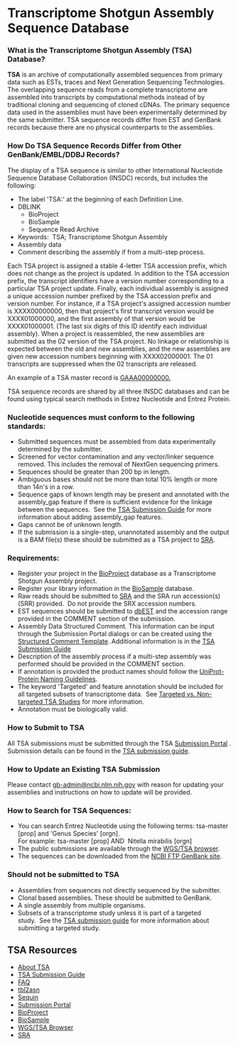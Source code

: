 
# Transcriptome Shotgun Assembly Sequence Database

### What is the Transcriptome Shotgun Assembly (TSA) Database?

**TSA** is an archive of computationally assembled sequences from primary data such as ESTs, traces and Next Generation Sequencing Technologies. The overlapping sequence reads from a complete transcriptome are assembled into transcripts by computational methods instead of by traditional cloning and sequencing of cloned cDNAs. The primary sequence data used in the assemblies must have been experimentally determined by the same submitter. TSA sequence records differ from EST and GenBank records because there are no physical counterparts to the assemblies.

### How Do TSA Sequence Records Differ from Other GenBank/EMBL/DDBJ Records?

The display of a TSA sequence is similar to other International Nucleotide Sequence Database Collaboration (INSDC) records, but includes the following:

*   The label 'TSA:' at the beginning of each Definition Line.
*   DBLINK
    *   BioProject
    *   BioSample
    *   Sequence Read Archive
*   Keywords:  TSA; Transcriptome Shotgun Assembly
*   Assembly data
*   Comment describing the assembly if from a multi-step process.

Each TSA project is assigned a stable 4-letter TSA accession prefix, which does not change as the project is updated. In addition to the TSA accession prefix, the transcript identifiers have a version number corresponding to a particular TSA project update. Finally, each individual assembly is assigned a unique accession number prefixed by the TSA accession prefix and version number. For instance, if a TSA project's assigned accession number is XXXX00000000, then that project's first transcript version would be XXXX01000000, and the first assembly of that version would be XXXX01000001\. (The last six digits of this ID identify each individual assembly). When a project is reassembled, the new assemblies are submitted as the 02 version of the TSA project. No linkage or relationship is expected between the old and new assemblies, and the new assemblies are given new accession numbers beginning with XXXX02000001\. The 01 transcripts are suppressed when the 02 transcripts are released.

An example of a TSA master record is [GAAA00000000.](//www.ncbi.nlm.nih.gov:80/entrez/query.fcgi?cmd=Retrieve&db=nucleotide&list_uids=387756559&dopt=GenBank)

TSA sequence records are shared by all three INSDC databases and can be found using typical search methods in Entrez Nucleotide and Entrez Protein.

### Nucleotide sequences must conform to the following standards:

*   Submitted sequences must be assembled from data experimentally determined by the submitter.
*   Screened for vector contamination and any vector/linker sequence removed. This includes the removal of NextGen sequencing primers.
*   Sequences should be greater than 200 bp in length.
*   Ambiguous bases should not be more than total 10% length or more than 14n's in a row.
*   Sequence gaps of known length may be present and annotated with the assembly_gap feature if there is sufficient evidence for the linkage between the sequences.  See the [TSA Submission Guide](/~/tsaguide) for more information about adding assembly_gap features.
*   Gaps cannot be of unknown length.
*   If the submission is a single-step, unannotated assembly and the output is a BAM file(s) these should be submitted as a TSA project to [SRA](https://trace.ncbi.nlm.nih.gov/Traces/sra/sra.cgi).

### Requirements:

*   Register your project in the [BioProject](//submit.ncbi.nlm.nih.gov/subs/bioproject/) database as a Transcriptome Shotgun Assembly project.
*   Register your library information in the [BioSample](//submit.ncbi.nlm.nih.gov/subs/biosample) database.
*   Raw reads should be submitted to [SRA](https://trace.ncbi.nlm.nih.gov/Traces/sra/sra.cgi) and the SRA run accession(s) (SRR) provided.  Do not provide the SRX accession numbers.
*   EST sequences should be submitted to [dbEST](//www.ncbi.nlm.nih.gov/dbEST/index.html) and the accession range provided in the COMMENT section of the submission.
*   Assembly Data Structured Comment. This information can be input through the Submission Portal dialogs or can be created using the [Structured Comment Template](https://submit.ncbi.nlm.nih.gov/structcomment/nongenomes/). Additional information is in the [TSA Submission Guide](/~/tsaguide)
*   Description of the assembly process if a multi-step assembly was performed should be provided in the COMMENT section.
*   If annotation is provided the product names should follow the [UniProt-Protein Naming Guidelines](//www.uniprot.org/docs/nameprot).
*   The keyword 'Targeted' and feature annotation should be included for all targeted subsets of transcriptome data.  See [Targeted vs. Non-targeted TSA Studies](/~/tsaguide#target) for more information.
*   Annotation must be biologically valid.

### How to Submit to TSA

All TSA submissions must be submitted through the TSA [Submission Portal](https://submit.ncbi.nlm.nih.gov/subs/tsa/) . Submission details can be found in the [TSA submission guide](/~/tsaguide). 

### How to Update an Existing TSA Submission

Please contact [gb-admin@ncbi.nlm.nih.gov](mailto:gb-admin@ncbi.nlm.nih.gov) with reason for updating your assemblies and instructions on how to update will be provided.

### How to Search for TSA Sequences:

*   You can search Entrez Nucleotide using the following terms: tsa-master [prop] and 'Genus Species' [orgn].  
    For example: tsa-master [prop] AND  Nitella mirabilis [orgn]
*   The public submissions are available through the [WGS/TSA browser](//www.ncbi.nlm.nih.gov/Traces/wgs/?term=tsa).
*   The sequences can be downloaded from the [NCBI FTP GenBank site](ftp://ftp.ncbi.nlm.nih.gov/genbank/tsa/).

### Should not be submitted to TSA

*   Assemblies from sequences not directly sequenced by the submitter.
*   Clonal based assemblies. These should be submitted to GenBank.
*   A single assembly from multiple organisms.
*   Subsets of a transcriptome study unless it is part of a targeted study.  See the [TSA submission guide](/~/tsaguide) for more information about submitting a targeted study.





<div id="shared-content-1" nid="1470">

<div class="rightnav">

## TSA Resources

*   [About TSA](/~/TSA)
*   [TSA Submission Guide](/~/TSAguide)
*   [FAQ](/~/TSAfaq)
*   [tbl2asn](/~/tbl2asn2)
*   [Sequin](//www.ncbi.nlm.nih.gov/Sequin/)
*   [Submission Portal](https://submit.ncbi.nlm.nih.gov/subs/)
*   [BioProject](https://submit.ncbi.nlm.nih.gov/subs/bioproject/)
*   [BioSample](https://submit.ncbi.nlm.nih.gov/subs/biosample/)
*   [WGS/TSA Browser](http://www.ncbi.nlm.nih.gov/Traces/wgs/?term=tsa)
*   [SRA](https://trace.ncbi.nlm.nih.gov/Traces/sra/sra.cgi)



